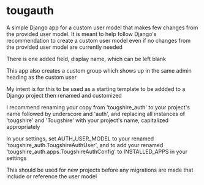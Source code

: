 # tougauth

A simple Django app for a custom user model that makes few changes from the provided user model.  It is meant to help follow Django's recommendation to create a custom user model even if no changes from the provided user model are currently needed

There is one added field, display name, which can be left blank

This app also creates a custom group which shows up in the same admin heading as the custom user

My intent is for this to be used as a starting template to be addded to a Django project then renamed and customized

I recommend renaming your copy from 'tougshire_auth' to your project's name followed by underscore and 'auth', and replacing all instances of 'tougshire' and 'Tougshire' with your project's name, capitalized appropriately

In your settings, set AUTH_USER_MODEL to your renamed 'tougshire_auth.TougshireAuthUser', and to add your renamed 'tougshire_auth.apps.TougshireAuthConfig' to INSTALLED_APPS in your settings

This should be used for new projects before any migrations are made that include or reference the user model












